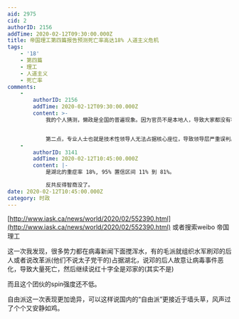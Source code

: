 ```yaml
---
aid: 2975
cid: 2
authorID: 2156
addTime: 2020-02-12T09:30:00.000Z
title: 帝国理工第四篇报告预测死亡率高达18% 人道主义危机
tags:
    - '18'
    - 第四篇
    - 理工
    - 人道主义
    - 死亡率
comments:
    -
        authorID: 2156
        addTime: 2020-02-12T09:30:00.000Z
        content: >-
            我的个人猜测，懒政是全国的普遍现象。因为官员不是本地人，导致大家都没有积极性。这一次的危机只是冰山一角。


            第二点，专业人士也就是技术性领导人无法占据核心座位，导致领导层严重误判。以前的江派上海派绝对不会看不懂病毒传播是咋回事的。这一次武汉湖北高层绝对是一群科学文盲。
    -
        authorID: 3141
        addTime: 2020-02-12T10:45:00.000Z
        content: |-
            是湖北的重症率 18%, 95% 置信区间 11% 到 81%。

            反共反得智商没了。
date: 2020-02-12T10:45:00.000Z
category: 时政
---
```


[http://www.iask.ca/news/world/2020/02/552390.html](http://www.iask.ca/news/world/2020/02/552390.html) 或者搜索weibo 帝国理工

这一次我发现，很多势力都在病毒新闻下面搅浑水，有的毛派就组织水军刷邓的后人或者说改革派(他们不说太子党干的)占据湖北，说邓的后人故意让病毒事件恶化，导致大量死亡，然后继续说红十字全是邓家的(其实不是)

而且这个团伙的spin强度还不低。

自由派这一次表现更加诡异，可以这样说国内的“自由派”更接近于墙头草，风声过了个个又安静如鸡。
